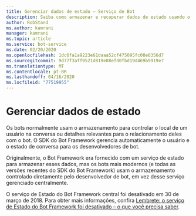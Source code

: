 ```yaml
---
title: Gerenciar dados de estado – Serviço de Bot
description: Saiba como armazenar e recuperar dados de estado usando o serviço de Estado do Bot.
author: RobStand
ms.author: kamrani
manager: kamrani
ms.topic: article
ms.service: bot-service
ms.date: 02/20/2020
ms.openlocfilehash: 1dc6fa1a9223e61daaa52cf475095fc08e0356d7
ms.sourcegitcommit: 9d77f3aff9521d819e88efd0fbd19d469b9919e7
ms.translationtype: MT
ms.contentlocale: pt-BR
ms.lasthandoff: 04/16/2020
ms.locfileid: "77519955"
---
```

# <a name="manage-state-data"></a>Gerenciar dados de estado

Os bots normalmente usam o armazenamento para controlar o local de um usuário na conversa ou detalhes relevantes para o relacionamento deles com o bot. O SDK do Bot Framework gerencia automaticamente o usuário e o estado de conversa para os desenvolvedores de bot. 

Originalmente, o Bot Framework era fornecido com um serviço de estado para armazenar esses dados, mas os bots mais modernos (e todas as versões recentes do SDK do Bot Framework) usam o armazenamento controlado diretamente pelo desenvolvedor de bot, em vez desse serviço gerenciado centralmente. 

O serviço de Estado do Bot Framework central foi desativado em 30 de março de 2018. Para obter mais informações, confira [Lembrete: o serviço de Estado do Bot Framework foi desativado – o que você precisa saber](https://blog.botframework.com/2018/04/02/reminder-the-bot-framework-state-service-has-been-retired-what-you-need-to-know/).
